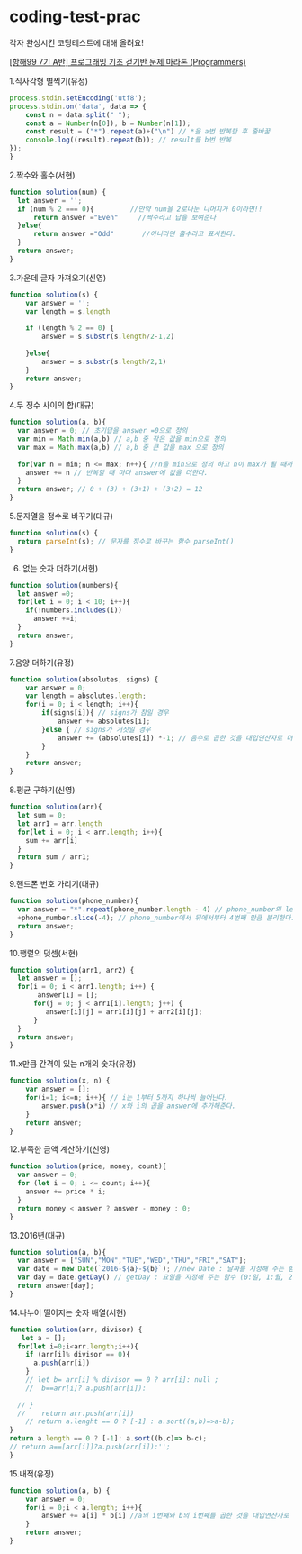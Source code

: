 # coding-test-prac
각자 완성시킨 코딩테스트에 대해 올려요!

[[항해99 7기 A반] 프로그래밍 기초 걷기반 문제 마라톤 (Programmers)](https://docs.google.com/spreadsheets/d/1z0QRXHLpb87YvaTdiBvp_KqRsQztxaIU_xeSLXguH40/edit#gid=557167890)

1.직사각형 별찍기(유정)
```javascript
process.stdin.setEncoding('utf8');
process.stdin.on('data', data => {
    const n = data.split(" ");
    const a = Number(n[0]), b = Number(n[1]);
    const result = ("*").repeat(a)+("\n") // *을 a번 반복한 후 줄바꿈
    console.log((result).repeat(b)); // result를 b번 반복
});
}
```
2.짝수와 홀수(서현)
```javascript
function solution(num) {
  let answer = '';
  if (num % 2 === 0){         //만약 num을 2로나눈 나머지가 0이라면!!
      return answer ="Even"     //짝수라고 답을 보여준다
  }else{
      return answer ="Odd"       //아니라면 홀수라고 표시한다.
  }
  return answer;
}
```
3.가운데 글자 가져오기(신영)
```javascript
function solution(s) {
    var answer = '';
    var length = s.length
    
    if (length % 2 == 0) {
        answer = s.substr(s.length/2-1,2)
        
    }else{
        answer = s.substr(s.length/2,1)
    }
    return answer;
}
```
4.두 정수 사이의 합(대규)
```javascript
function solution(a, b){
  var answer = 0; // 초기답을 answer =0으로 정의
  var min = Math.min(a,b) // a,b 중 작은 값을 min으로 정의
  var max = Math.max(a,b) // a,b 중 큰 값을 max 으로 정의
  
  for(var n = min; n <= max; n++){ //n을 min으로 정의 하고 n이 max가 될 때까지 n에 1씩 더하는 것 반복  
    answer += n // 반복할 때 마다 answer에 값을 더한다.
  }
  return answer; // 0 + (3) + (3+1) + (3+2) = 12
}
```
5.문자열을 정수로 바꾸기(대규)
```javascript
function solution(s) {
  return parseInt(s); // 문자를 정수로 바꾸는 함수 parseInt()
}
```
6. 없는 숫자 더하기(서현)
```javascript
function solution(numbers){
  let answer =0;
  for(let i = 0; i < 10; i++){
    if(!numbers.includes(i))
      answer +=i;
  }
  return answer;
}
```
7.음양 더하기(유정)
```javascript
function solution(absolutes, signs) {
    var answer = 0;
    var length = absolutes.length;
    for(i = 0; i < length; i++){
        if(signs[i]){ // signs가 참일 경우
            answer += absolutes[i];
        }else { // signs가 거짓일 경우
            answer += (absolutes[i]) *-1; // 음수로 곱한 것을 대입연산자로 더해준다.
        }
    }
    return answer;
}
```
8.평균 구하기(신영)
```javascript
function solution(arr){
  let sum = 0;
  let arr1 = arr.length
  for(let i = 0; i < arr.length; i++){
    sum += arr[i]
  }
  return sum / arr1;
}
```
9.핸드폰 번호 가리기(대규)
```javascript
function solution(phone_number){
  var answer = "*".repeat(phone_number.length - 4) // phone_number의 length에서 -4한것만큼 "*"를 반복한 후
  +phone_number.slice(-4); // phone_number에서 뒤에서부터 4번째 만큼 분리한다.
  return answer;
}
```
10.행렬의 덧셈(서현)
```javascript
function solution(arr1, arr2) {
  let answer = [];
  for(i = 0; i < arr1.length; i++) {
       answer[i] = [];   
      for(j = 0; j < arr1[i].length; j++) {
         answer[i][j] = arr1[i][j] + arr2[i][j]; 
      }
  }
  return answer;
}
```
11.x만큼 간격이 있는 n개의 숫자(유정)
```javascript
function solution(x, n) {
    var answer = [];
    for(i=1; i<=n; i++){ // i는 1부터 5까지 하나씩 늘어난다.
        answer.push(x*i) // x와 i의 곱을 answer에 추가해준다.
    }
    return answer;
}
```
12.부족한 금액 계산하기(신영)
```javascript
function solution(price, money, count){
  var answer = 0;
  for (let i = 0; i <= count; i++){
    answer += price * i;
  }
  return money < answer ? answer - money : 0;
}
```
13.2016년(대규)
```javascript
function solution(a, b){
  var answer = ["SUN","MON","TUE","WED","THU","FRI","SAT"];
  var date = new Date(`2016-${a}-${b}`); //new Date : 날짜를 지정해 주는 함수
  var day = date.getDay() // getDay : 요일을 지정해 주는 함수 (0:일, 1:월, 2:화, 3:수, 4:목, 5:금, 6:토)
  return answer[day];
}
```
14.나누어 떨어지는 숫자 배열(서현)
```javascript
function solution(arr, divisor) {
   let a = [];
  for(let i=0;i<arr.length;i++){
    if (arr[i]% divisor == 0){
      a.push(arr[i])
    }
    // let b= arr[i] % divisor == 0 ? arr[i]: null ;
    //  b==arr[i]? a.push(arr[i]):
     
  // } 
  //    return arr.push(arr[i]) 
    // return a.lenght == 0 ? [-1] : a.sort((a,b)=>a-b);
}
return a.length == 0 ? [-1]: a.sort((b,c)=> b-c);
// return a==[arr[i]]?a.push(arr[i]):'';
}
```
15.내적(유정)
```javascript
function solution(a, b) {
    var answer = 0;
    for(i = 0;i < a.length; i++){
        answer += a[i] * b[i] //a의 i번째와 b의 i번째를 곱한 것을 대입연산자로 더해준다.
    }
    return answer;
}
```
